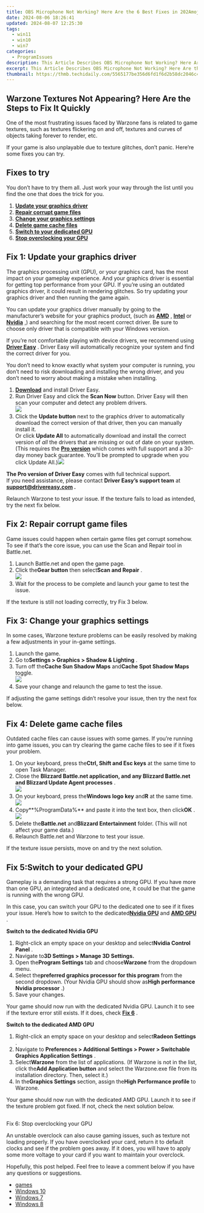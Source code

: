 ```yaml
---
title: OBS Microphone Not Working? Here Are the 6 Best Fixes in 202Amoji
date: 2024-08-06 18:26:41
updated: 2024-08-07 12:25:30
tags:
  - win11
  - win10
  - win7
categories:
  - ProgramIssues
description: This Article Describes OBS Microphone Not Working? Here Are the 6 Best Fixes in 202Amoji
excerpt: This Article Describes OBS Microphone Not Working? Here Are the 6 Best Fixes in 202Amoji
thumbnail: https://thmb.techidaily.com/5565177be356d6fd1f6d2b58dc2046c46dae913812fa6d796b06a5e79fd2f303.jpg
---
```


## Warzone Textures Not Appearing? Here Are the Steps to Fix It Quickly

One of the most frustrating issues faced by Warzone fans is related to game textures, such as textures flickering on and off, textures and curves of objects taking forever to render, etc.

 If your game is also unplayable due to texture glitches, don’t panic. Here’re some fixes you can try.

## Fixes to try

 You don’t have to try them all. Just work your way through the list until you find the one that does the trick for you.

1. [**Update your graphics driver**](https://tools.techidaily.com/drivereasy/download/)
2. [**Repair corrupt game files**](https://tools.techidaily.com/drivereasy/download/)
3. [**Change your graphics settings**](https://tools.techidaily.com/drivereasy/download/)
4. [**Delete game cache files**](https://tools.techidaily.com/drivereasy/download/)
5. [**Switch to your dedicated GPU**](https://tools.techidaily.com/drivereasy/download/)
6. **[Stop overclocking your GPU](https://tools.techidaily.com/drivereasy/download/)**

## Fix 1: Update your graphics driver

 The graphics processing unit (GPU), or your graphics card, has the most impact on your gameplay experience. And your graphics driver is essential for getting top performance from your GPU. If you’re using an outdated graphics driver, it could result in rendering glitches. So try updating your graphics driver and then running the game again.

 You can update your graphics driver manually by going to the manufacturer’s website for your graphics product, (such as **[AMD](https://www.amd.com/en)**  , [**Intel**](https://www.intel.com/content/www/us/en/homepage.html) or **[Nvidia](https://tools.techidaily.com/drivereasy/download/)**  ,) and searching for the most recent correct driver. Be sure to choose only driver that is compatible with your Windows version.

 If you’re not comfortable playing with device drivers, we recommend using **[Driver Easy](https://tools.techidaily.com/drivereasy/download/)**  . Driver Easy will automatically recognize your system and find the correct driver for you.

 You don’t need to know exactly what system your computer is running, you don’t need to risk downloading and installing the wrong driver, and you don’t need to worry about making a mistake when installing.

1. **[Download](https://tools.techidaily.com/drivereasy/download/)**  and install Driver Easy.
2. Run Driver Easy and click the **Scan Now** button. Driver Easy will then scan your computer and detect any problem drivers.  
![](https://images.drivereasy.com/wp-content/uploads/2019/12/2019-12-30_11-57-32.jpg)
3. Click the **Update button** next to the graphics driver to automatically download the correct version of that driver, then you can manually install it.  
 Or click **Update All** to automatically download and install the correct version of _all_ the drivers that are missing or out of date on your system. (This requires the **[Pro version](https://tools.techidaily.com/drivereasy/download/)**  which comes with full support and a 30-day money back guarantee. You’ll be prompted to upgrade when you click Update All.)![](https://images.drivereasy.com/wp-content/uploads/2019/12/2019-12-30_11-58-08.jpg)

**The Pro version of Driver Easy** comes with full technical support.  
 If you need assistance, please contact **Driver Easy’s support team** at **[support@drivereasy.com](https://tools.techidaily.com/drivereasy/download/) .**

 Relaunch Warzone to test your issue. If the texture fails to load as intended, try the next fix below.

## Fix 2: Repair corrupt game files

 Game issues could happen when certain game files get corrupt somehow. To see if that’s the core issue, you can use the Scan and Repair tool in Battle.net.

1. Launch Battle.net and open the game page.
2. Click the**Gear button** then select**Scan and Repair** .  
![](https://images.drivereasy.com/wp-content/uploads/2021/04/2021-04-22_10-38-31.jpg)
3. Wait for the process to be complete and launch your game to test the issue.

If the texture is still not loading correctly, try Fix 3 below.

## Fix 3: Change your graphics settings

 In some cases, Warzone texture problems can be easily resolved by making a few adjustments in your in-game settings.

1. Launch the game.
2. Go to**Settings > Graphics > Shadow & Lighting** .
3. Turn off the**Cache Sun Shadow Maps** and**Cache Spot Shadow Maps** toggle.  
![](https://images.drivereasy.com/wp-content/uploads/2021/04/2021-04-22_11-45-08.jpg)
4. Save your change and relaunch the game to test the issue.

 If adjusting the game settings didn’t resolve your issue, then try the next fox below.

## Fix 4: Delete game cache files

 Outdated cache files can cause issues with some games. If you’re running into game issues, you can try clearing the game cache files to see if it fixes your problem.

1. On your keyboard, press the**Ctrl, Shift and Esc keys** at the same time to open Task Manager.
2. Close the   **Blizzard Battle.net application, and any Blizzard Battle.net and Blizzard Update Agent processes** .  
![](https://images.drivereasy.com/wp-content/uploads/2021/04/2021-04-21_17-45-46.jpg)
3. On your keyboard, press the**Windows logo key** and**R** at the same time.  
![](https://images.drivereasy.com/wp-content/uploads/2021/04/2021-04-22_10-52-19.jpg)
4. Copy**%ProgramData%** and paste it into the text box, then click**OK** .  
![](https://images.drivereasy.com/wp-content/uploads/2021/04/2021-04-22_11-06-00.jpg)
5. Delete the**Battle.net** and**Blizzard Entertainment** folder. (This will not affect your game data.)
6. Relaunch Battle.net and Warzone to test your issue.

If the texture issue persists, move on and try the next solution.

## Fix 5:**Switch to your dedicated GPU**

 Gameplay is a demanding task that requires a strong GPU. If you have more than one GPU, an integrated and a dedicated one, it could be that the game is running with the wrong GPU.

 In this case, you can switch your GPU to the dedicated one to see if it fixes your issue. Here’s how to switch to the dedicated[**Nvidia GPU**](https://tools.techidaily.com/drivereasy/download/) and **[AMD GPU](https://tools.techidaily.com/drivereasy/download/)**  .

**Switch to the dedicated Nvidia GPU**

1. Right-click an empty space on your desktop and select**Nvidia Control Panel** .
2. Navigate to**3D Settings > Manage 3D Settings.**
3. Open the**Program Settings** tab and choose**Warzone** from the dropdown menu.
4. Select the**preferred graphics processor for this program** from the second dropdown. (Your Nvidia GPU should show as**High performance Nvidia processor** .)
5. Save your changes.

 Your game should now run with the dedicated Nvidia GPU. Launch it to see if the texture error still exists. If it does, check **[Fix 6](https://tools.techidaily.com/drivereasy/download/)**  .

**Switch to the dedicated AMD GPU**

1. Right-click an empty space on your desktop and select**Radeon Settings** .
2. Navigate to **Preferences > Additional Settings > Power > Switchable Graphics Application Settings** .
3. Select**Warzone** from the list of applications. (If Warzone is not in the list, click the**Add Application button** and select the Warzone.exe file from its installation directory. Then, select it.)
4. In the**Graphics Settings** section, assign the**High Performance profile** to Warzone.

 Your game should now run with the dedicated AMD GPU. Launch it to see if the texture problem got fixed. If not, check the next solution below.

##

 Fix 6: Stop overclocking your GPU

 An unstable overclock can also cause gaming issues, such as texture not loading properly. If you have overclocked your card, return it to default clocks and see if the problem goes away. If it does, you will have to apply some more voltage to your card if you want to maintain your overclock.

 Hopefully, this post helped. Feel free to leave a comment below if you have any questions or suggestions.

* [games](https://tools.techidaily.com/drivereasy/download/)
* [Windows 10](https://tools.techidaily.com/drivereasy/download/)
* [Windows 7](https://tools.techidaily.com/drivereasy/download/)
* [Windows 8](https://tools.techidaily.com/drivereasy/download/)

<ins class="adsbygoogle"
     style="display:block"
     data-ad-format="autorelaxed"
     data-ad-client="ca-pub-7571918770474297"
     data-ad-slot="1223367746"></ins>



<ins class="adsbygoogle"
     style="display:block"
     data-ad-client="ca-pub-7571918770474297"
     data-ad-slot="8358498916"
     data-ad-format="auto"
     data-full-width-responsive="true"></ins>
